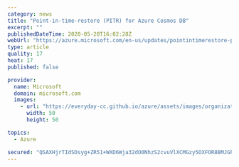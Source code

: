```yaml
---
category: news
title: "Point-in-time-restore (PITR) for Azure Cosmos DB"
excerpt: ""
publishedDateTime: 2020-05-20T16:02:28Z
webUrl: "https://azure.microsoft.com/en-us/updates/pointintimerestore-pitr-for-azure-cosmos-db/"
type: article
quality: 17
heat: 17
published: false

provider:
  name: Microsoft
  domain: microsoft.com
  images:
    - url: "https://everyday-cc.github.io/azure/assets/images/organizations/microsoft.com-50x50.jpg"
      width: 50
      height: 50

topics:
  - Azure

secured: "QSAXHjrTIdSDsyg+ZR51+WXD6Wja32dO0NhzS2cvuVlXCMGzy5OXFOR8BMJGhd5jWzfxtzCj3ZPD+zLkzK+9K0ZBvlLl6kmNs/EOpilHDx81V41XddSUKhSCjEcafBti99QzeJ0U1dPg5QkhjZeH/EXHoov4vdN5z449Q2Yj/Ch7frHzluyKz/os5DWxQQKemKK4888zl+cGX0dnxGklIOpEJaWl5hSHM//vD0iZ92jcsVsvF1ojX4PWkpDXru6gSx/BvkSnKqGHfPu690PJRIcpjeqZoj2+ke+yy6dkvp6GD5L3Waz0o8T/n/N5FyVlbjZZaMj4CBIGgb246l2gGg==;optAmVoGVqdvfjJxsA7CuA=="
---
```


